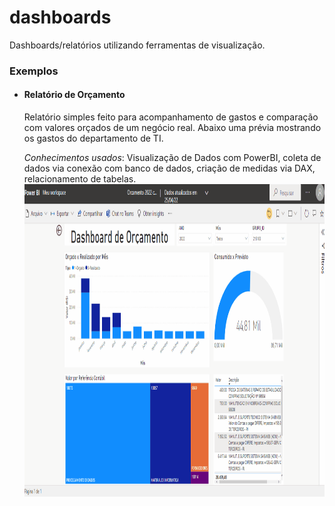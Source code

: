 # dashboards
Dashboards/relatórios utilizando ferramentas de visualização.

<h3> Exemplos </h3>

- <h4> Relatório de Orçamento </h4>
    Relatório simples feito para acompanhamento de gastos e comparação com valores orçados de um negócio real. Abaixo uma prévia mostrando os gastos do departamento de       TI.
    
    _Conhecimentos usados_: Visualização de Dados com PowerBI, coleta de dados via conexão com banco de dados, criação de medidas via DAX, relacionamento de tabelas.
    <img src="https://github.com/jfelipenc/dashboards/blob/main/relatorio_orcamento.gif" width=900 height=500 />

